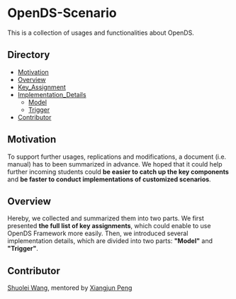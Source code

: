 # OpenDS-Scenario
This is a collection of usages and functionalities about OpenDS.
<br>
## Directory

<!--ts-->
* [Motivation](#Motivation)
* [Overview](#Overview)
* [Key_Assignment](https://github.com/unnc-idl-ucc/Document-OpenDS/tree/master/Scenario/Key_Assignment)
* [Implementation_Details](https://github.com/unnc-idl-ucc/Document-OpenDS/tree/master/Scenario/Implementation_Details)
    * [Model](https://github.com/unnc-idl-ucc//Document-OpenDS/tree/master/Scenario/Implementation_Details/Model)
    * [Trigger](https://github.com/unnc-idl-ucc//Document-OpenDS/tree/master/Scenario/Implementation_Details/Trigger)
* [Contributor](#Contributor)


## Motivation

To support further usages, replications and modifications, a document (i.e. manual) has to been summarized in advance. We hoped that it could help further incoming students could <b>be easier to catch up the key components</b> and <b>be faster to conduct implementations of customized scenarios</b>.

## Overview

Hereby, we collected and summarized them into two parts. We first presented <b>the full list of key assignments</b>, which could enable to use OpenDS Framework more easily. Then, we introduced several implementation details, which are divided into two parts: <b>"Model"</b> and <b>"Trigger"</b>.



## Contributor

[Shuolei Wang](https://github.com/ShuoleiWang), mentored by [Xiangjun Peng](https://github.com/Shiangjun)

<br>
